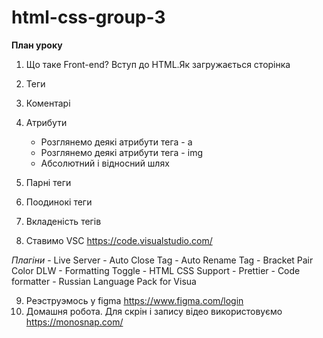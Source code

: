 # html-css-group-3

**План уроку**
1. Що таке Front-end? Вступ до HTML.Як загружається сторінка
2. Теги
3. Коментарі
4. Атрибути
   - Розглянемо деякі атрибути тега - a
   - Розглянемо деякі атрибути тега - img
   - Абсолютний і відносний шлях 

5. Парні теги
6. Поодинокі теги
7.  Вкладеність тегів
8.  Ставимо VSC https://code.visualstudio.com/
   
   *Плагіни*
    - Live Server
    - Auto Close Tag
    - Auto Rename Tag
    - Bracket Pair Color DLW
    - Formatting Toggle
    - HTML CSS Support
    - Prettier - Code formatter
    - Russian Language Pack for Visua

9.  Реэструэмось у figma https://www.figma.com/login
10. Домашня робота. Для скрін і запису відео використовуємо 
   https://monosnap.com/

    
  
